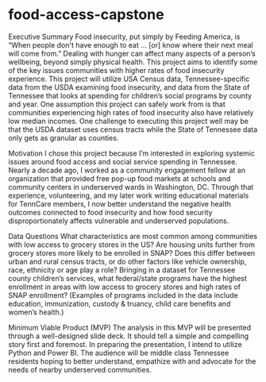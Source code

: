 # food-access-capstone

Executive Summary
Food insecurity, put simply by Feeding America, is “When people don't have enough to eat … [or] know where their next meal will come from.” Dealing with hunger can affect many aspects of a person’s wellbeing, beyond simply physical health. This project aims to identify some of the key issues communities with higher rates of food insecurity experience. This project will utilize USA Census data, Tennessee-specific data from the USDA examining food insecurity, and data from the State of Tennessee that looks at spending for children’s social programs by county and year. One assumption this project can safely work from is that communities experiencing high rates of food insecurity also have relatively low median incomes. One challenge to executing this project well may be that the USDA dataset uses census tracts while the State of Tennessee data only gets as granular as counties. 

Motivation
I chose this project because I’m interested in exploring systemic issues around food access and social service spending in Tennessee. Nearly a decade ago, I worked as a community engagement fellow at an organization that provided free pop-up food markets at schools and community centers in underserved wards in Washington, DC. Through that experience, volunteering, and my later work writing educational materials for TennCare members, I now better understand the negative health outcomes connected to food insecurity and how food security disproportionately affects vulnerable and underserved populations. 

Data Questions
What characteristics are most common among communities with low access to grocery stores in the US? Are housing units further from grocery stores more likely to be enrolled in SNAP? Does this differ between urban and rural census tracts, or do other factors like vehicle ownership, race, ethnicity or age play a role? Bringing in a dataset for Tennessee county children’s services, what federal/state programs have the highest enrollment in areas with low access to grocery stores and high rates of SNAP enrollment? (Examples of programs included in the data include education, immunization, custody & truancy, child care benefits and women’s health.) 

Minimum Viable Product (MVP)
The analysis in this MVP will be presented through a well-designed slide deck. It should tell a simple and compelling story first and foremost. In preparing the presentation, I intend to utilize Python and Power BI. The audience will be middle class Tennessee residents hoping to better understand, empathize with and advocate for the needs of nearby underserved communities.
